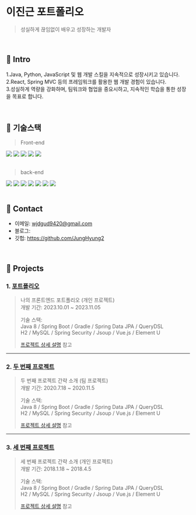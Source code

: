 # 이진근 포트폴리오
>성실하게 끊임없이 배우고 성장하는 개발자
</br>

## :pushpin: Intro
1.Java, Python, JavaScript 및 웹 개발 스킬을 지속적으로 성장시키고 있습니다.
</br>
2.React, Spring MVC 등의 프레임워크를 활용한 웹 개발 경험이 있습니다.
</br>
3.성실하게 역량을 강화하며, 팀워크와 협업을 중요시하고, 지속적인 학습을 통한 성장을 목표로 합니다.

</br>

## :pushpin: 기술스택
>Front-end
<div>
<img src="https://img.shields.io/badge/react.js-61DAFB?style=for-the-badge&logo=react&logoColor=black"/>
<img src="https://img.shields.io/badge/css-1572B6?style=for-the-badge&logo=css3&logoColor=white"/>
<img src="https://img.shields.io/badge/html5-E34F26?style=for-the-badge&logo=html5&logoColor=white"/>
<img src="https://img.shields.io/badge/javascript-F7DF1E?style=for-the-badge&logo=javascript&logoColor=black"/>
<img src="https://img.shields.io/badge/bootstrap-7952B3?style=for-the-badge&logo=bootstrap&logoColor=white">
</div>
</br>

>back-end

<div>
<img src="https://img.shields.io/badge/node.js-339933?style=for-the-badge&logo=Node.js&logoColor=white"/>
<img src="https://img.shields.io/badge/python-3776AB?style=for-the-badge&logo=python&logoColor=white"/>
<img src="https://img.shields.io/badge/mysql-4479A1?style=for-the-badge&logo=mysql&logoColor=white"/>
<img src="https://img.shields.io/badge/spring-6DB33F?style=for-the-badge&logo=spring&logoColor=white"/>
<img src="https://img.shields.io/badge/springboot-6DB33F?style=for-the-badge&logo=springboot&logoColor=white"/>
  <img src="https://img.shields.io/badge/java-007396?style=for-the-badge&logo=java&logoColor=white">
<img src="https://img.shields.io/badge/python-3776AB?style=for-the-badge&logo=python&logoColor=white">
</div>
</br>

## :pushpin: Contact
- 이메일: wjdgud9420@gmail.com
- 블로그: 
- 깃헙: https://github.com/JungHyung2

</br>

## :pushpin: Projects
### 1. [포트폴리오](https://github.com/2023-SMHRD-IS-AI1/WithusRepo)
>나의 프론트엔드 포트폴리오 (개인 프로젝트)  
>개발 기간: 2023.10.01 ~ 2023.11.05  
>  
>기술 스택:  
>Java 8 / Spring Boot / Gradle / Spring Data JPA / QueryDSL  
>H2 / MySQL / Spring Security / Jsoup / Vue.js / Element U  
>  
>[프로젝트 상세 설명](https://github.com/2023-SMHRD-IS-AI1/WithusRepo) 참고

---

### 2. [두 번째 프로젝트](https://github.com/JungHyung2/gitio.io)
>두 번째 프로젝트 간략 소개  (팀 프로젝트)  
>개발 기간: 2020.7.18 ~ 2020.11.5  
>  
>기술 스택:  
>Java 8 / Spring Boot / Gradle / Spring Data JPA / QueryDSL  
>H2 / MySQL / Spring Security / Jsoup / Vue.js / Element U  
>  
>[프로젝트 상세 설명](https://github.com/JungHyung2/gitio.io) 참고

---

### 3. [세 번째 프로젝트](https://github.com/JungHyung2/gitio.io)
>세 번째 프로젝트 간략 소개  (개인 프로젝트)  
>개발 기간: 2018.1.18 ~ 2018.4.5  
>  
>기술 스택:  
>Java 8 / Spring Boot / Gradle / Spring Data JPA / QueryDSL  
>H2 / MySQL / Spring Security / Jsoup / Vue.js / Element U  
>  
>[프로젝트 상세 설명](https://github.com/JungHyung2/gitio.io) 참고
